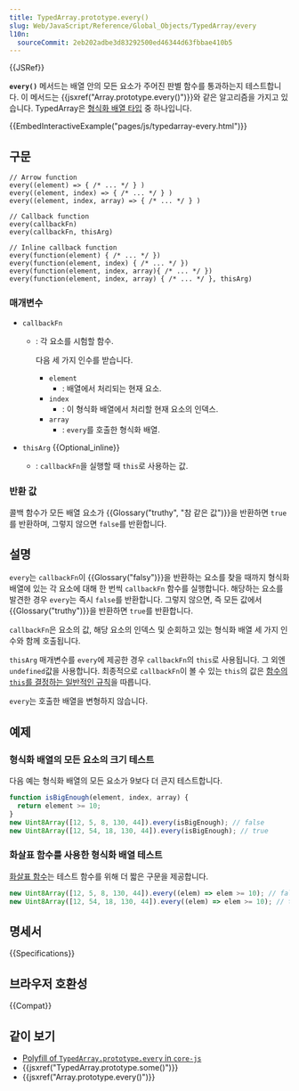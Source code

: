 ```yaml
---
title: TypedArray.prototype.every()
slug: Web/JavaScript/Reference/Global_Objects/TypedArray/every
l10n:
  sourceCommit: 2eb202adbe3d83292500ed46344d63fbbae410b5
---
```


{{JSRef}}

**`every()`** 메서드는 배열 안의 모든 요소가 주어진 판별 함수를 통과하는지 테스트합니다.
이 메서드는 {{jsxref("Array.prototype.every()")}}와 같은 알고리즘을 가지고 있습니다.
TypedArray은 [형식화 배열 타입](/ko/docs/Web/JavaScript/Reference/Global_Objects/TypedArray#typedarray_객체) 중 하나입니다.

{{EmbedInteractiveExample("pages/js/typedarray-every.html")}}

## 구문

```js-nolint
// Arrow function
every((element) => { /* ... */ } )
every((element, index) => { /* ... */ } )
every((element, index, array) => { /* ... */ } )

// Callback function
every(callbackFn)
every(callbackFn, thisArg)

// Inline callback function
every(function(element) { /* ... */ })
every(function(element, index) { /* ... */ })
every(function(element, index, array){ /* ... */ })
every(function(element, index, array) { /* ... */ }, thisArg)
```

### 매개변수

- `callbackFn`

  - : 각 요소를 시험할 함수.

    다음 세 가지 인수를 받습니다.

    - `element`
      - : 배열에서 처리되는 현재 요소.
    - `index`
      - : 이 형식화 배열에서 처리할 현재 요소의 인덱스.
    - `array`
      - : `every`를 호출한 형식화 배열.

- `thisArg` {{Optional_inline}}
  - : `callbackFn`을 실행할 때 `this`로 사용하는 값.

### 반환 값

콜백 함수가 모든 배열 요소가 {{Glossary("truthy", "참 같은 값")}}을 반환하면 `true`를 반환하며,
그렇지 않으면 `false`를 반환합니다.

## 설명

`every`는 `callbackFn`이 {{Glossary("falsy")}}을 반환하는 요소를 찾을 때까지 형식화 배열에 있는
각 요소에 대해 한 번씩 `callbackFn` 함수를 실행합니다. 해당하는 요소를 발견한 경우 `every`는 즉시 `false`를
반환합니다. 그렇지 않으면, 즉 모든 값에서 {{Glossary("truthy")}}을 반환하면 `true`를 반환합니다.

`callbackFn`은 요소의 값, 해당 요소의 인덱스 및 순회하고 있는 형식화 배열 세 가지 인수와 함께 호출됩니다.

`thisArg` 매개변수를 `every`에 제공한 경우 `callbackFn`의 `this`로 사용됩니다.
그 외엔 `undefined`값을 사용합니다. 최종적으로 `callbackFn`이 볼 수 있는 `this`의 값은
[함수의 `this`를 결정하는 일반적인 규칙](/ko/docs/Web/JavaScript/Reference/Operators/this)을 따릅니다.

`every`는 호출한 배열을 변형하지 않습니다.

## 예제

### 형식화 배열의 모든 요소의 크기 테스트

다음 예는 형식화 배열의 모든 요소가 9보다 더 큰지 테스트합니다.

```js
function isBigEnough(element, index, array) {
  return element >= 10;
}
new Uint8Array([12, 5, 8, 130, 44]).every(isBigEnough); // false
new Uint8Array([12, 54, 18, 130, 44]).every(isBigEnough); // true
```

### 화살표 함수를 사용한 형식화 배열 테스트

[화살표 함수](/ko/docs/Web/JavaScript/Reference/Functions/Arrow_functions)는
테스트 함수를 위해 더 짧은 구문을 제공합니다.

```js
new Uint8Array([12, 5, 8, 130, 44]).every((elem) => elem >= 10); // false
new Uint8Array([12, 54, 18, 130, 44]).every((elem) => elem >= 10); // true
```

## 명세서

{{Specifications}}

## 브라우저 호환성

{{Compat}}

## 같이 보기

- [Polyfill of `TypedArray.prototype.every` in `core-js`](https://github.com/zloirock/core-js#ecmascript-typed-arrays)
- {{jsxref("TypedArray.prototype.some()")}}
- {{jsxref("Array.prototype.every()")}}
